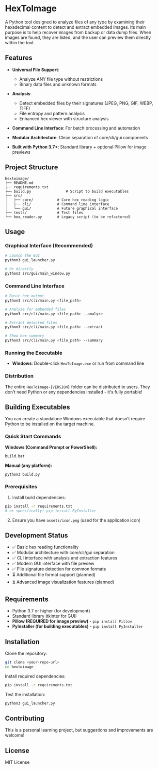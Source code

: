 # HexToImage

A Python tool designed to analyze files of any type by examining their hexadecimal content to detect and extract embedded images. Its main purpose is to help recover images from backup or data dump files. When images are found, they are listed, and the user can preview them directly within the tool.

## Features

- **Universal File Support**: 
  - Analyze ANY file type without restrictions
  - Binary data files and unknown formats

- **Analysis**:
  - Detect embedded files by their signatures (JPEG, PNG, GIF, WEBP, TIFF)
  - File entropy and pattern analysis
  - Enhanced hex viewer with structure analysis

- **Command Line Interface**: For batch processing and automation
- **Modular Architecture**: Clean separation of core/cli/gui components
- **Built with Python 3.7+**: Standard library + optional Pillow for image previews

## Project Structure

```
hextoimage/
├── README.md
├── requirements.txt
├── build.py                # Script to build executables
├── src/
│   ├── core/           # Core hex reading logic
│   ├── cli/            # Command line interface
│   └── gui/            # Future graphical interface
├── tests/              # Test files
└── hex_reader.py       # Legacy script (to be refactored)
```

## Usage

### Graphical Interface (Recommended)
```bash
# Launch the GUI
python3 gui_launcher.py

# Or directly
python3 src/gui/main_window.py
```

### Command Line Interface
```bash
# Basic hex output
python3 src/cli/main.py <file_path>

# Analyze for embedded files
python3 src/cli/main.py <file_path> --analyze

# Extract detected files
python3 src/cli/main.py <file_path> --extract

# Show hex summary
python3 src/cli/main.py <file_path> --summary
```

### Running the Executable

- **Windows**: Double-click `HexToImage.exe` or run from command line

### Distribution

The entire `HexToImage-{VERSION}` folder can be distributed to users. They don't need Python or any dependencies installed - it's fully portable!

## Building Executables

You can create a standalone Windows executable that doesn't require Python to be installed on the target machine.

### Quick Start Commands

**Windows (Command Prompt or PowerShell):**
```bash
build.bat
```

**Manual (any platform):**
```bash
python3 build.py
```

### Prerequisites

1. Install build dependencies:
```bash
pip install -r requirements.txt
# or specifically: pip install PyInstaller
```

2. Ensure you have `assets/icon.png` (used for the application icon)

## Development Status

- ✅ Basic hex reading functionality
- ✅ Modular architecture with core/cli/gui separation
- ✅ CLI interface with analysis and extraction features
- ✅ Modern GUI interface with file preview
- ✅ File signature detection for common formats
- ⏳ Additional file format support (planned)
- ⏳ Advanced image visualization features (planned)

## Requirements

- Python 3.7 or higher (for development)
- Standard library (tkinter for GUI)
- **Pillow (REQUIRED for image preview)** - `pip install Pillow`
- **PyInstaller (for building executables)** - `pip install PyInstaller`

## Installation

Clone the repository:
```bash
git clone <your-repo-url>
cd hextoimage
```

Install required dependencies:
```bash
pip install -r requirements.txt
```

Test the installation:
```bash
python3 gui_launcher.py
```

## Contributing

This is a personal learning project, but suggestions and improvements are welcome!

## License

MIT License
